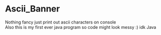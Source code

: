 # Ascii_Banner
Nothing fancy just print out ascii characters on console  
Also this is my first ever java program so code might look messy :)
idk Java 
